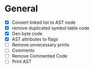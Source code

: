 # General
- [x] Convert linked list to AST node
- [X] remove duplicated symbol table code
- [X] Gen byte code
- [X] AST attributes to flags
- [ ] Remove unnecessary prints
- [ ] Comments
- [ ] Remove Commented Code
- [ ] Print AST